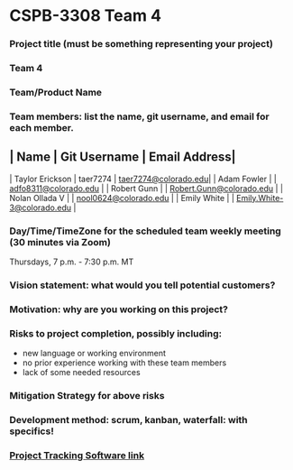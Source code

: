 # CSPB-3308 Team 4

### Project title (must be something representing your project)
### Team 4
### Team/Product Name
### Team members: list the name, git username, and email for each member.
| Name | Git Username | Email Address|
--------------------------------------
| Taylor Erickson | taer7274 | taer7274@colorado.edu|
| Adam Fowler | | adfo8311@colorado.edu |
| Robert Gunn | | Robert.Gunn@colorado.edu |
| Nolan Ollada V | | nool0624@colorado.edu |
| Emily White | | Emily.White-3@colorado.edu |

### Day/Time/TimeZone for the scheduled team weekly meeting (30 minutes via Zoom)
Thursdays, 7 p.m. - 7:30 p.m. MT
### Vision statement: what would you tell potential customers?
### Motivation: why are you working on this project?
### Risks to project completion, possibly including:
- new language or working environment
- no prior experience working with these team members
- lack of some needed resources
### Mitigation Strategy for above risks
### Development method: scrum, kanban, waterfall: with specifics!
### [Project Tracking Software link](https://trello.com/w/cspb3308team4)
